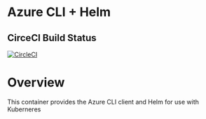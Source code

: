 # Azure CLI + Helm

## CirceCI Build Status
[![CircleCI](https://circleci.com/gh/mrfoh/azurecli-helm/tree/master.svg?style=svg)](https://circleci.com/gh/mrfoh/azurecli-helm/tree/master)

# Overview
This container provides the Azure CLI client and Helm for use with Kuberneres